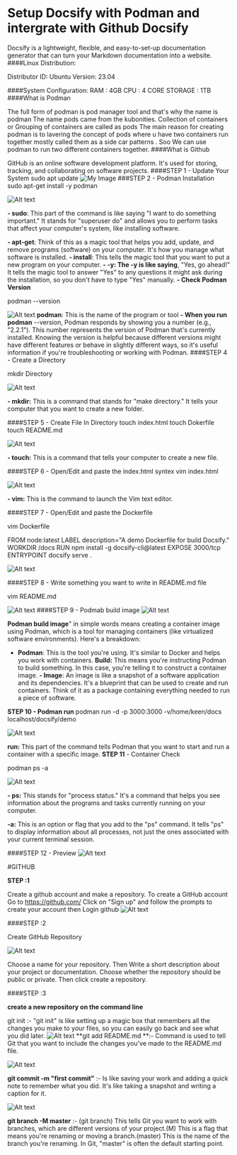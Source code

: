 # Setup Docsify with Podman and intergrate with Github Docsify

Docsify is a lightweight, flexible, and easy-to-set-up documentation generator that can turn your
Markdown documentation into a website.
####Linux Distribution:

Distributor ID: Ubuntu
Version: 23.04

####System Configuration:
RAM : 4GB
CPU : 4 CORE
STORAGE : 1TB
####What is Podman

The full form of podman is pod manager tool and that's why the name is podman
The name pods came from the kubonities. Collection of containers or Grouping of containers are
called as pods
The main reason for creating podman is to lavering the concept of pods where u have two
containers run together mostly called them as a side car patterns . Soo We can use podman to
run two different containers together.
####What is Github

GitHub is an online software development platform. It's used for storing, tracking, and collaborating on
software projects.
####STEP 1 - Update Your System
sudo apt update
![My Image](images/Docs1.png)
###STEP 2 - Podman Installation
sudo apt-get install -y podman

![Alt text](images/screen2.png)

**- sudo**: This part of the command is like saying "I want to do something important." It stands for
"superuser do" and allows you to perform tasks that affect your computer's system, like installing
software.

**- apt-get**: Think of this as a magic tool that helps you add, update, and remove programs (software)
on your computer. It's how you manage what software is installed.
**- install**: This tells the magic tool that you want to put a new program on your computer.
**- -y: The -y is like saying**, "Yes, go ahead!" It tells the magic tool to answer "Yes" to any questions it
might ask during the installation, so you don't have to type "Yes" manually.
**- Check Podman Version**

podman --version

![Alt text](images/screen3.png)
**podman**: This is the name of the program or tool
**- When you run podman** --version, Podman responds by showing you a number (e.g., "2.2.1"). This
number represents the version of Podman that's currently installed. Knowing the version is helpful
because different versions might have different features or behave in slightly different ways, so it's
useful information if you're troubleshooting or working with Podman.
####STEP 4 - Create a Directory

mkdir Directory

![Alt text](images/screen4.png)

**- mkdir:** This is a command that stands for "make directory." It tells your computer that you want to
create a new folder.

####STEP 5 - Create File In Directory
touch index.html
touch Dokerfile
touch README.md

![Alt text](images/screen5.png)

**- touch:** This is a command that tells your computer to create a new file.

####STEP 6 - Open/Edit and paste the index.html syntex
vim index.html

![Alt text](images/screen6....2.png)

**- vim:** This is the command to launch the Vim text editor.

####STEP 7 - Open/Edit and paste the Dockerfile

vim Dockerfile

FROM node:latest
LABEL description="A demo Dockerfile for build Docsify."
WORKDIR /docs
RUN npm install -g docsify-cli@latest
EXPOSE 3000/tcp
ENTRYPOINT docsify serve .


![Alt text](images/vim.png)

####STEP 8 - Write something you want to write in README.md file

vim README.md

![Alt text](images/namee.png)
####STEP 9 - Podmab build image
![Alt text](images/screen7.png)

**Podman build image**" in simple words means creating a container image using Podman, which is a
tool for managing containers (like virtualized software environments). Here's a breakdown:
- **Podman**: This is the tool you're using. It's similar to Docker and helps you work with containers.
 **Build:** This means you're instructing Podman to build something. In this case, you're telling it to
construct a container image.
**- Image**: An image is like a snapshot of a software application and its dependencies. It's a blueprint
that can be used to create and run containers. Think of it as a package containing everything needed
to run a piece of software.

 **STEP 10 - Podman run**
 podman run -d -p 3000:3000 -v/home/keen/docs localhost/docsify/demo

![Alt text](images/home.png)


**run:** This part of the command tells Podman that you want to start and run a container with a specific
image.
**STEP 11** - Container Check

podman ps -a

![Alt text](images/id.png)

**- ps:** This stands for "process status." It's a command that helps you see information about the
programs and tasks currently running on your computer.

**-a:** This is an option or flag that you add to the "ps" command. It tells "ps" to display information about
all processes, not just the ones associated with your current terminal session.

####STEP 12 - Preview
![Alt text](images/localhost.png)












#GITHUB

**STEP :1**

Create a github account and make a repository. To create a GitHub account Go to https://github.com/ Click on "Sign up" and follow the prompts to create your account then Login github
![Alt text](images/pswrd.png)

####STEP :2

Create GitHub Repository

![Alt text](images/createRepository.png)

Choose a name for your repository. Then Write a short description about your project or documentation. Choose whether the repository should be public or private. Then click create a repository.

####STEP :3

**create a new repository on the command line**

git init :- "git init" is like setting up a magic box that remembers all the changes you make to your files, so you can easily go back and see what you did later.
![Alt text](images/gity.png)
**git add README.md **:- Command is used to tell Git that you want to include the changes you've made to the README.md file.

![Alt text](images/add.png)

**git commit -m "first commit"** :- Is like saving your work and adding a quick note to remember what you did. It's like taking a snapshot and writing a caption for it.

![Alt text](images/first.png)

**git branch -M master** :- (git branch) This tells Git you want to work with branches, which are different versions of your project.(M) This is a flag that means you're renaming or moving a branch.(master) This is the name of the branch you're renaming. In Git, "master" is often the default starting point.





























